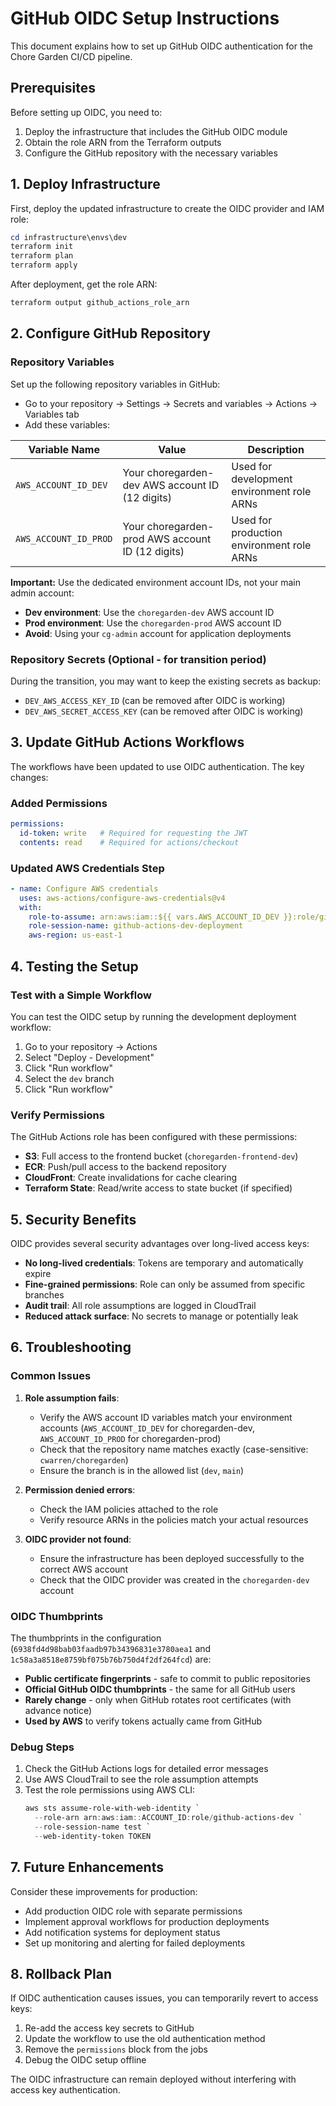 # GitHub OIDC Setup Instructions

This document explains how to set up GitHub OIDC authentication for the Chore Garden CI/CD pipeline.

## Prerequisites

Before setting up OIDC, you need to:

1. Deploy the infrastructure that includes the GitHub OIDC module
2. Obtain the role ARN from the Terraform outputs
3. Configure the GitHub repository with the necessary variables

## 1. Deploy Infrastructure

First, deploy the updated infrastructure to create the OIDC provider and IAM role:

```powershell
cd infrastructure\envs\dev
terraform init
terraform plan
terraform apply
```

After deployment, get the role ARN:

```powershell
terraform output github_actions_role_arn
```

## 2. Configure GitHub Repository

### Repository Variables

Set up the following repository variables in GitHub:
- Go to your repository → Settings → Secrets and variables → Actions → Variables tab
- Add these variables:

| Variable Name | Value | Description |
|---------------|-------|-------------|
| `AWS_ACCOUNT_ID_DEV` | Your choregarden-dev AWS account ID (12 digits) | Used for development environment role ARNs |
| `AWS_ACCOUNT_ID_PROD` | Your choregarden-prod AWS account ID (12 digits) | Used for production environment role ARNs |

**Important:** Use the dedicated environment account IDs, not your main admin account:
- **Dev environment**: Use the `choregarden-dev` AWS account ID
- **Prod environment**: Use the `choregarden-prod` AWS account ID  
- **Avoid**: Using your `cg-admin` account for application deployments

### Repository Secrets (Optional - for transition period)

During the transition, you may want to keep the existing secrets as backup:
- `DEV_AWS_ACCESS_KEY_ID` (can be removed after OIDC is working)
- `DEV_AWS_SECRET_ACCESS_KEY` (can be removed after OIDC is working)

## 3. Update GitHub Actions Workflows

The workflows have been updated to use OIDC authentication. The key changes:

### Added Permissions
```yaml
permissions:
  id-token: write   # Required for requesting the JWT
  contents: read    # Required for actions/checkout
```

### Updated AWS Credentials Step
```yaml
- name: Configure AWS credentials
  uses: aws-actions/configure-aws-credentials@v4
  with:
    role-to-assume: arn:aws:iam::${{ vars.AWS_ACCOUNT_ID_DEV }}:role/github-actions-dev
    role-session-name: github-actions-dev-deployment
    aws-region: us-east-1
```

## 4. Testing the Setup

### Test with a Simple Workflow

You can test the OIDC setup by running the development deployment workflow:

1. Go to your repository → Actions
2. Select "Deploy - Development" 
3. Click "Run workflow"
4. Select the `dev` branch
5. Click "Run workflow"

### Verify Permissions

The GitHub Actions role has been configured with these permissions:
- **S3**: Full access to the frontend bucket (`choregarden-frontend-dev`)
- **ECR**: Push/pull access to the backend repository
- **CloudFront**: Create invalidations for cache clearing
- **Terraform State**: Read/write access to state bucket (if specified)

## 5. Security Benefits

OIDC provides several security advantages over long-lived access keys:

- **No long-lived credentials**: Tokens are temporary and automatically expire
- **Fine-grained permissions**: Role can only be assumed from specific branches
- **Audit trail**: All role assumptions are logged in CloudTrail
- **Reduced attack surface**: No secrets to manage or potentially leak

## 6. Troubleshooting

### Common Issues

1. **Role assumption fails**: 
   - Verify the AWS account ID variables match your environment accounts (`AWS_ACCOUNT_ID_DEV` for choregarden-dev, `AWS_ACCOUNT_ID_PROD` for choregarden-prod)
   - Check that the repository name matches exactly (case-sensitive: `cwarren/choregarden`)
   - Ensure the branch is in the allowed list (`dev`, `main`)

2. **Permission denied errors**:
   - Check the IAM policies attached to the role
   - Verify resource ARNs in the policies match your actual resources

3. **OIDC provider not found**:
   - Ensure the infrastructure has been deployed successfully to the correct AWS account
   - Check that the OIDC provider was created in the `choregarden-dev` account

### OIDC Thumbprints

The thumbprints in the configuration (`6938fd4d98bab03faadb97b34396831e3780aea1` and `1c58a3a8518e8759bf075b76b750d4f2df264fcd`) are:
- **Public certificate fingerprints** - safe to commit to public repositories
- **Official GitHub OIDC thumbprints** - the same for all GitHub users
- **Rarely change** - only when GitHub rotates root certificates (with advance notice)
- **Used by AWS** to verify tokens actually came from GitHub

### Debug Steps

1. Check the GitHub Actions logs for detailed error messages
2. Use AWS CloudTrail to see the role assumption attempts
3. Test the role permissions using AWS CLI:
   ```powershell
   aws sts assume-role-with-web-identity `
     --role-arn arn:aws:iam::ACCOUNT_ID:role/github-actions-dev `
     --role-session-name test `
     --web-identity-token TOKEN
   ```

## 7. Future Enhancements

Consider these improvements for production:

- Add production OIDC role with separate permissions
- Implement approval workflows for production deployments
- Add notification systems for deployment status
- Set up monitoring and alerting for failed deployments

## 8. Rollback Plan

If OIDC authentication causes issues, you can temporarily revert to access keys:

1. Re-add the access key secrets to GitHub
2. Update the workflow to use the old authentication method
3. Remove the `permissions` block from the jobs
4. Debug the OIDC setup offline

The OIDC infrastructure can remain deployed without interfering with access key authentication.
